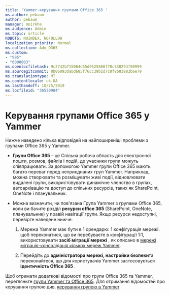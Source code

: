 ```yaml
---
title: 'Yammer-керування групами Office 365 '
ms.author: pebaum
author: pebaum
manager: mnirkhe
ms.audience: Admin
ms.topic: article
ROBOTS: NOINDEX, NOFOLLOW
localization_priority: Normal
ms.collection: Adm_O365
ms.custom:
- "995"
- "6000003"
ms.openlocfilehash: 9c2742b715064d55d9525860f78c530294f90999
ms.sourcegitcommit: 0b06093dabd685f76cc39b1d7c0f8b03883b6e79
ms.translationtype: MT
ms.contentlocale: uk-UA
ms.lasthandoff: 10/25/2019
ms.locfileid: "36530984"
---
```

# <a name="manage-office-365-groups-in-yammer"></a>Керування групами Office 365 у Yammer

Нижче наведено кілька відповідей на найпоширеніші проблеми з групами Office 365 у Yammer.

* **Групи Office 365** – це Спільна робоча область для електронної пошти, розмов, файлів і подій, де учасники групи можуть співпрацювати. За допомогою Yammer групи Office 365 мають багато переваг перед неприєднаних груп Yammer. Наприклад, можна створювати та розміщувати живі події, відновлювати видалені групи, використовувати динамічне членство в групах, автоархівацію та доступ до спільних ресурсів, таких як SharePoint, OneNote і планувальник.

* Можна визначити, чи пов'язана Група Yammer з групами Office 365, коли ви бачите розділ **ресурси office 365** (SharePoint, OneNote, планувальник) у правій навігації групи. Якщо ресурси недоступні, перевірте наведене нижче.

  1. Мережа Yammer має бути в 1 орендарю: 1 конфігурація мережі. щоб переконатися, що ви перебуваєте в конфігурації 1:1, використовувати **засіб міграції мережі** , як описано в [мережі міграція-консолідація кількох мереж Yammer](https://docs.microsoft.com/yammer/configure-your-yammer-network/consolidate-multiple-yammer-networks).

  2. Перейдіть до **адміністратора мережі, настройки безпеки**та переконайтеся, що для користувачів Yammer застосовується **ідентичність Office 365** .

Щоб отримати додаткові відомості про групи Office 365 та Yammer, перегляньте [групи Yammer та Office 365](https://docs.microsoft.com/yammer/manage-yammer-groups/yammer-and-office-365-groups?redirectSourcePath=%252fen-us%252farticle%252fYammer-and-Office-365-Groups-d8c239dc-a48b-47ab-b85e-6b4b8191a869). Для отримання відомостей про керування групою див. [керування групою в Yammer](https://support.office.com/article/Manage-a-group-in-Yammer-6e05c6d6-5548-4c88-89cd-e6757a514ef2)
